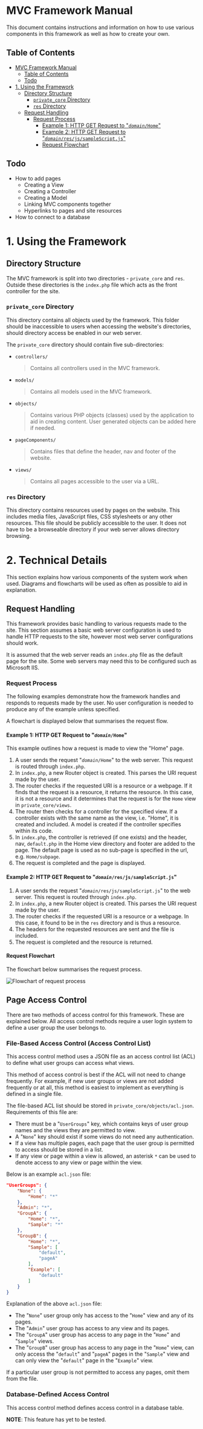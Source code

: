 # MVC Framework Manual

This document contains instructions and information on how to use various components in this framework as well as how to create your own.

## Table of Contents

- [MVC Framework Manual](#mvc-framework-manual)
	- [Table of Contents](#table-of-contents)
	- [Todo](#todo)
- [1. Using the Framework](#1-using-the-framework)
	- [Directory Structure](#directory-structure)
		- [`private_core` Directory](#privatecore-directory)
		- [`res` Directory](#res-directory)
	- [Request Handling](#request-handling)
		- [Request Process](#request-process)
			- [Example 1: HTTP GET Request to "*`domain`*`/Home`"](#example-1-http-get-request-to-%22domainhome%22)
			- [Example 2: HTTP GET Request to "*`domain`*`/res/js/sampleScript.js`"](#example-2-http-get-request-to-%22domainresjssamplescriptjs%22)
			- [Request Flowchart](#request-flowchart)

## Todo
- How to add pages
  - Creating a View
  - Creating a Controller
  - Creating a Model
  - Linking MVC components together
  - Hyperlinks to pages and site resources
- How to connect to a database

# 1. Using the Framework

## Directory Structure

The MVC framework is split into two directories - `private_core` and `res`. Outside these directories is the `index.php` file which acts as the front controller for the site.

### `private_core` Directory

This directory contains all objects used by the framework. This folder should be inaccessible to users when accessing the website's directories, should directory access be enabled in our web server.

The `private_core` directory should contain five sub-directories:
- `controllers/`
	> Contains all controllers used in the MVC framework.
- `models/`
	> Contains all models used in the MVC framework.
- `objects/`
	> Contains various PHP objects (classes) used by the application to aid in creating content. User generated objects can be added here if needed.
- `pageComponents/`
	> Contains files that define the header, nav and footer of the website.
- `views/`
	> Contains all pages accessible to the user via a URL.


### `res` Directory

This directory contains resources used by pages on the website. This includes media files, JavaScript files, CSS stylesheets or any other resources. This file should be publicly accessible to the user. It does not have to be a browseable directory if your web server allows directory browsing.

# 2. Technical Details

This section explains how various components of the system work when used. Diagrams and flowcharts will be used as often as possible to aid in explanation.

## Request Handling

This framework provides basic handling to various requests made to the site. This section assumes a basic web server configuration is used to handle HTTP requests to the site, however most web server configurations should work.

It is assumed that the web server reads an `index.php` file as the default page for the site. Some web servers may need this to be configured such as Microsoft IIS.

### Request Process

The following examples demonstrate how the framework handles and responds to requests made by the user. No user configuration is needed to produce any of the example unless specified.

A flowchart is displayed below that summarises the request flow.

#### Example 1: HTTP GET Request to "*`domain`*`/Home`"

This example outlines how a request is made to view the "Home" page.

1. A user sends the request "*`domain`*`/Home`" to the web server. This request is routed through `index.php`.
2. In `index.php`, a new Router object is created. This parses the URI request made by the user.
3. The router checks if the requested URI is a resource or a webpage. If it finds that the request is a resource, it returns the resource. In this case, it is not a resource and it determines that the request is for the `Home` view in `private_core/views`.
4. The router then checks for a controller for the specified view. If a controller exists with the same name as the view, i.e. "Home", it is created and included. A model is created if the controller specifies within its code.
5. In `index.php`, the controller is retrieved (if one exists) and the header, nav, `default.php` in the Home view directory and footer are added to the page. The default page is used as no sub-page is specified in the url, e.g. `Home/subpage`.
6. The request is completed and the page is displayed.

#### Example 2: HTTP GET Request to "*`domain`*`/res/js/sampleScript.js`"

1. A user sends the request "*`domain`*`/res/js/sampleScript.js`" to the web server. This request is routed through `index.php`.
2. In `index.php`, a new Router object is created. This parses the URI request made by the user.
3. The router checks if the requested URI is a resource or a webpage. In this case, it found to be in the `res` directory and is thus a resource.
4. The headers for the requested resources are sent and the file is included.
5. The request is completed and the resource is returned.

#### Request Flowchart

The flowchart below summarises the request process.

![Flowchart of request process](img/RequestProcess.png)

## Page Access Control

There are two methods of access control for this framework. These are explained below.
All access control methods require a user login system to define a user group the user belongs to.

### File-Based Access Control (Access Control List)

This access control method uses a JSON file as an access control list (ACL) to define what user groups can access what views.

This method of access control is best if the ACL will not need to change frequently. For example, if new user groups or views are not added frequently or at all, this method is easiest to implement as everything is defined in a single file.

The file-based ACL list should be stored in `private_core/objects/acl.json`.
Requirements of this file are:

- There must be a "`UserGroups`" key, which contains keys of user group names and the views they are permitted to view.
- A "`None`" key should exist if some views do not need any authentication.
- If a view has multiple pages, each page that the user group is permitted to access should be stored in a list.
- If any view or page within a view is allowed, an asterisk `*` can be used to denote access to any view or page within the view.

Below is an example `acl.json` file:
```json
"UserGroups": {
	"None": {
		"Home": "*"
	},
	"Admin": "*",
	"GroupA": {
		"Home": "*",
		"Sample": "*"
	},
	"GroupB": {
		"Home": "*",
		"Sample": [
			"default",
			"pageA"
		],
		"Example": [
			"default"
		]
	}
}
```

Explanation of the above `acl.json` file:
- The "`None`" user group only has access to the "`Home`" view and any of its pages.
- The "`Admin`" user group has access to any view and its pages.
- The "`GroupA`" user group has access to any page in the "`Home`" and "`Sample`" views.
- The "`GroupB`" user group has access to any page in the "`Home`" view, can only access the "`default`" and "`pageA`" pages in the "`Sample`" view and can only view the "`default`" page in the "`Example`" view.

If a particular user group is not permitted to access any pages, omit them from the file.

### Database-Defined Access Control

This access control method defines access control in a database table.

**NOTE**: This feature has yet to be tested. 